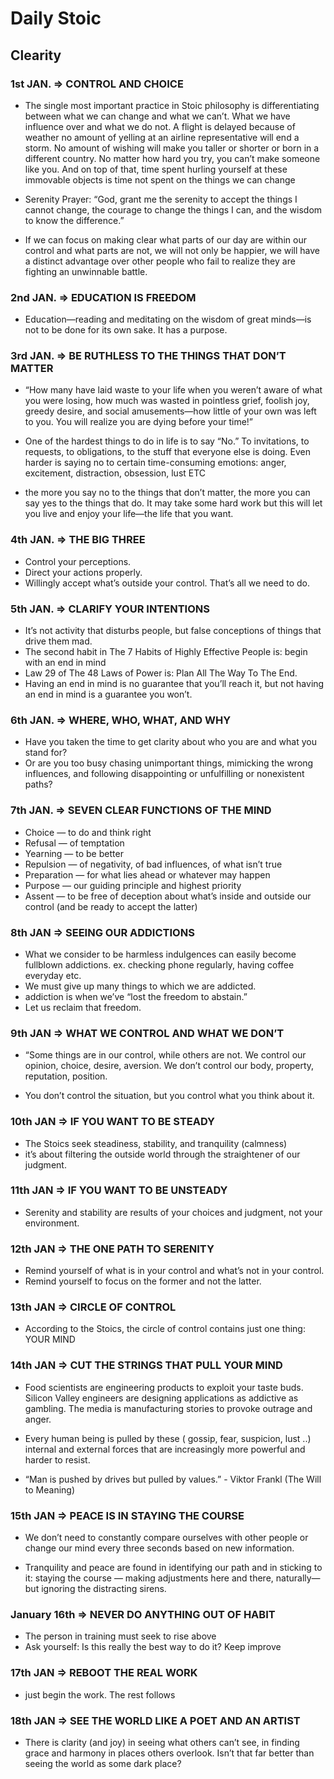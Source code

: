 # Daily Stoic

## Clearity 
### 1st JAN. => CONTROL AND CHOICE
- The single most important practice in Stoic philosophy is differentiating
  between what we can change and what we can’t. What we have
  influence over and what we do not. A flight is delayed because of weather
  no amount of yelling at an airline representative will end a storm. No
  amount of wishing will make you taller or shorter or born in a different
  country. No matter how hard you try, you can’t make someone like you.
  And on top of that, time spent hurling yourself at these immovable objects
  is time not spent on the things we can change

- Serenity Prayer: “God, grant me the serenity to accept the things I cannot change, the
  courage to change the things I can, and the wisdom to know the difference.”
- If we can focus on making clear what
  parts of our day are within our control and what parts are not, we will not
  only be happier, we will have a distinct advantage over other people who
  fail to realize they are fighting an unwinnable battle.
  
 ### 2nd JAN. => EDUCATION IS FREEDOM
 - Education—reading and meditating on the wisdom of great minds—is not
   to be done for its own sake. It has a purpose.
   
 ### 3rd JAN. => BE RUTHLESS TO THE THINGS THAT DON’T MATTER
 - “How many have laid waste to your life when you weren’t aware of
  what you were losing, how much was wasted in pointless grief,
  foolish joy, greedy desire, and social amusements—how little of
  your own was left to you. You will realize you are dying before
  your time!”
  
  - One of the hardest things to do in life is to say “No.” To invitations, to
  requests, to obligations, to the stuff that everyone else is doing. Even
  harder is saying no to certain time-consuming emotions: anger, excitement,
  distraction, obsession, lust ETC
  
  - the more you say no to the things that don’t matter, the more you can say yes to the
  things that do. It may take some hard work but this will let you live and enjoy your life—the life that you want.
  
  ### 4th JAN. => THE BIG THREE
  - Control your perceptions. 
  - Direct your actions properly.
  - Willingly accept what’s outside your control.
    That’s all we need to do.
      
  ### 5th JAN. => CLARIFY YOUR INTENTIONS
  - It’s not activity that disturbs people, but false conceptions of
    things that drive them mad.
  - The second habit in The 7 Habits of Highly Effective People is: begin with an
    end in mind
  - Law 29 of The 48 Laws of Power is: Plan All The Way To The End.
  - Having an end in mind is no guarantee that you’ll reach it, but not having an end in mind is a
    guarantee you won’t.
    
  ### 6th JAN. => WHERE, WHO, WHAT, AND WHY
  
  - Have you taken the time to get clarity about who you are and what you stand for? 
  - Or are you too busy chasing  unimportant things, mimicking the wrong influences, 
  and following disappointing or unfulfilling or nonexistent paths?
  
   ### 7th JAN. => SEVEN CLEAR FUNCTIONS OF THE MIND

 - Choice — to do and think right
 - Refusal — of temptation
 - Yearning — to be better
 - Repulsion — of negativity, of bad influences, of what isn’t true
 - Preparation — for what lies ahead or whatever may happen
 - Purpose — our guiding principle and highest priority
 - Assent — to be free of deception about what’s inside and outside our control (and be ready to accept the latter)
 
  ### 8th JAN => SEEING OUR ADDICTIONS

- What we consider to be harmless indulgences can easily become fullblown addictions. ex. checking phone regularly, having coffee everyday etc.
- We must give up many things to which we are addicted.
- addiction is when we’ve “lost the freedom to abstain.” 
- Let us reclaim that freedom.
  
 ### 9th JAN => WHAT WE CONTROL AND WHAT WE DON’T
  
- “Some things are in our control, while others are not. We control
  our opinion, choice, desire, aversion. We don’t control our body, property, reputation,
  position.
  
- You don’t control the situation, but you control what
  you think about it. 
   
 ### 10th JAN => IF YOU WANT TO BE STEADY
 
- The Stoics seek steadiness, stability, and tranquility (calmness)
- it’s about filtering the outside world through the straightener of our judgment.

### 11th JAN => IF YOU WANT TO BE UNSTEADY

- Serenity and stability are results of your choices and judgment, not your environment.

### 12th JAN => THE ONE PATH TO SERENITY

- Remind yourself of what is in your control and what’s not in your control. 
- Remind yourself to focus on the former and not the latter.

### 13th JAN => CIRCLE OF CONTROL

- According to the Stoics, the circle of control contains just one
thing: YOUR MIND

### 14th JAN => CUT THE STRINGS THAT PULL YOUR MIND

- Food scientists are engineering products to exploit
your taste buds. Silicon Valley engineers are designing applications as
addictive as gambling. The media is manufacturing stories to provoke
outrage and anger.

- Every human being is pulled by these ( gossip, fear, suspicion, lust ..)
internal and external forces that are increasingly more powerful and harder
to resist.

- “Man is pushed by drives but pulled by values.” - Viktor Frankl (The Will to Meaning)

### 15th JAN => PEACE IS IN STAYING THE COURSE

- We don’t need to constantly compare ourselves
with other people or change our mind every three seconds based on new
information.

- Tranquility and peace are found in identifying our path and in
sticking to it: staying the course — making adjustments here and there, 
naturally—but ignoring the distracting sirens.


### January 16th => NEVER DO ANYTHING OUT OF HABIT

- The person in training must seek to rise above
- Ask yourself: Is this really the best way to do it? Keep improve

### 17th JAN => REBOOT THE REAL WORK

- just begin the work. The rest follows

### 18th JAN => SEE THE WORLD LIKE A POET AND AN ARTIST

- There is clarity (and joy) in seeing what others can’t see, in finding
grace and harmony in places others overlook. Isn’t that far better than
seeing the world as some dark place?
